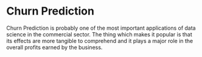 # Churn Prediction
Churn Prediction is probably one of the most important applications of data science in the commercial sector. The thing which makes it popular is that its effects are more tangible to comprehend and it plays a major role in the overall profits earned by the business.
